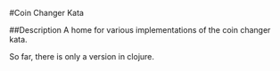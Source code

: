 #Coin Changer Kata

##Description
A home for various implementations of the coin changer kata.

So far, there is only a version in clojure.
